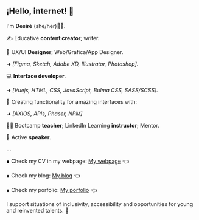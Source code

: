 ## ¡Hello, internet! 👋

I'm **Desiré** (she/her)👱‍♀️.

✍ Educative **content creator**; writer.

🎨 UX/UI **Designer**; Web/Gráfica/App Designer.

➜ *[Figma, Sketch, Adobe XD, Illustrator, Photoshop].*

💻 **Interface developer**.

➜ *[Vuejs, HTML, CSS, JavaScript, Bulma CSS, SASS/SCSS].*

🔌 Creating functionality for amazing interfaces with:

➜ *[AXIOS, APIs, Phaser, NPM]*

👩‍🏫 Bootcamp **teacher**; LinkedIn Learning **instructor**; Mentor.

📣 Active **speaker**.

…

∎ Check my CV in my webpage: [My webpage](https://desiremcarmona.com/#/) 👈

∎ Check my blog: [My blog](https://galuxui.com.es/#/) 👈

∎ Check my porfolio: [My porfolio](https://www.behance.net/desiremcarmona) 👈

I support situations of inclusivity, accessibility and opportunities for young and reinvented talents. 🙌 
